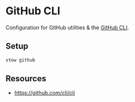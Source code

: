# GitHub CLI

Configuration for GitHub utilities & the
[GitHub CLI](https://github.com/cli/cli).

## Setup

```bash
stow github
```

## Resources

- https://github.com/cli/cli
